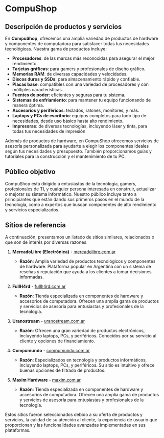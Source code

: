 # CompuShop

## Descripción de productos y servicios

En **CompuShop**, ofrecemos una amplia variedad de productos de hardware y componentes de computadora para satisfacer todas tus necesidades tecnológicas. Nuestra gama de productos incluye:

- **Procesadores**: de las marcas más reconocidas para asegurar el mejor rendimiento.
- **Tarjetas gráficas**: para gamers y profesionales de diseño gráfico.
- **Memorias RAM**: de diversas capacidades y velocidades.
- **Discos duros y SSDs**: para almacenamiento rápido y confiable.
- **Placas base**: compatibles con una variedad de procesadores y con múltiples características.
- **Fuentes de poder**: eficientes y seguras para tu sistema.
- **Sistemas de enfriamiento**: para mantener tu equipo funcionando de manera óptima.
- **Accesorios y periféricos**: teclados, ratones, monitores, y más.
- **Laptops y PCs de escritorio**: equipos completos para todo tipo de necesidades, desde uso básico hasta alto rendimiento.
- **Impresoras**: de diversas tecnologías, incluyendo láser y tinta, para todas tus necesidades de impresión.

Además de productos de hardware, en CompuShop ofrecemos servicios de asesoría personalizada para ayudarte a elegir los componentes ideales según tus necesidades y presupuesto. También proporcionamos guías y tutoriales para la construcción y el mantenimiento de tu PC.

## Público objetivo

CompuShop está dirigido a entusiastas de la tecnología, gamers, profesionales de TI, y cualquier persona interesada en construir, actualizar o mejorar su sistema informático. Nuestro público incluye tanto a principiantes que están dando sus primeros pasos en el mundo de la tecnología, como a expertos que buscan componentes de alto rendimiento y servicios especializados.

## Sitios de referencia

A continuación, presentamos un listado de sitios similares, relacionados o que son de interés por diversas razones:

1. **MercadoLibre (Electrónica)** - [mercadolibre.com.ar](https://www.mercadolibre.com.ar/c/electronica-audio-y-video)
   - **Razón**: Amplia variedad de productos tecnológicos y componentes de hardware. Plataforma popular en Argentina con un sistema de reseñas y reputación que ayuda a los clientes a tomar decisiones informadas.

2. **FullH4rd** - [fullh4rd.com.ar](https://www.fullh4rd.com.ar)
   - **Razón**: Tienda especializada en componentes de hardware y accesorios de computadora. Ofrecen una amplia gama de productos y servicios de asesoría para entusiastas y profesionales de la tecnología.

3. **Uranostream** - [uranostream.com.ar](https://www.uranostream.com.ar)
   - **Razón**: Ofrecen una gran variedad de productos electrónicos, incluyendo laptops, PCs, y periféricos. Conocidos por su servicio al cliente y opciones de financiamiento.

4. **Compumundo** - [compumundo.com.ar](https://www.compumundo.com.ar)
   - **Razón**: Especializados en tecnología y productos informáticos, incluyendo laptops, PCs, y periféricos. Su sitio es intuitivo y ofrece buenas opciones de filtrado de productos.

5. **Maxim Hardware** - [maxim.com.ar](https://www.maxim.com.ar)
   - **Razón**: Tienda especializada en componentes de hardware y accesorios de computadora. Ofrecen una amplia gama de productos y servicios de asesoría para entusiastas y profesionales de la tecnología.

Estos sitios fueron seleccionados debido a su oferta de productos y servicios, la calidad de su atención al cliente, la experiencia de usuario que proporcionan y las funcionalidades avanzadas implementadas en sus plataformas.